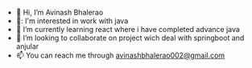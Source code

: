 - 👋 Hi, I’m Avinash Bhalerao
- 👀: I'm interested in work with java 
- 🌱 I’m currently learning react where i have completed advance java
- 💞️ I’m looking to collaborate on project wich deal with springboot and anjular
- 📫 You can reach me through avinashbhalerao002@gmail.com

<!---
AvinashBhalerao/AvinashBhalerao is a ✨ special ✨ repository because its `README.md` (this file) appears on your GitHub profile.
You can click the Preview link to take a look at your changes.
--->
